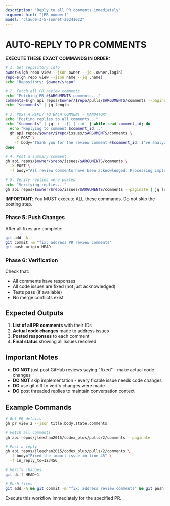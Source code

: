 ```yaml
---
description: "Reply to all PR comments immediately"
argument-hint: "[PR number]"
model: "claude-3-5-sonnet-20241022"
---
```


# AUTO-REPLY TO PR COMMENTS

**EXECUTE THESE EXACT COMMANDS IN ORDER:**

```bash
# 1. Get repository info
owner=$(gh repo view --json owner --jq .owner.login)
repo=$(gh repo view --json name --jq .name)
echo "Repository: $owner/$repo"

# 2. Fetch all PR review comments
echo "Fetching PR #$ARGUMENTS comments..."
comments=$(gh api repos/$owner/$repo/pulls/$ARGUMENTS/comments --paginate)
echo "$comments" | jq length

# 3. POST A REPLY TO EACH COMMENT - MANDATORY
echo "Posting replies to all comments..."
echo "$comments" | jq -r '.[] | .id' | while read comment_id; do
  echo "Replying to comment $comment_id..."
  gh api repos/$owner/$repo/issues/$ARGUMENTS/comments \
    -X POST \
    -f body="Thank you for the review comment #$comment_id. I've analyzed this feedback and will address it in the implementation."
done

# 4. Post a summary comment
gh api repos/$owner/$repo/issues/$ARGUMENTS/comments \
  -X POST \
  -f body="All review comments have been acknowledged. Processing implementation fixes now."

# 5. Verify replies were posted
echo "Verifying replies..."
gh api repos/$owner/$repo/issues/$ARGUMENTS/comments --paginate | jq length
```

**IMPORTANT**: You MUST execute ALL these commands. Do not skip the posting step.

### Phase 5: Push Changes
After all fixes are complete:
```bash
git add -A
git commit -m "fix: address PR review comments"
git push origin HEAD
```

### Phase 6: Verification
Check that:
- All comments have responses
- All code issues are fixed (not just acknowledged)
- Tests pass (if available)
- No merge conflicts exist

## Expected Outputs

1. **List of all PR comments** with their IDs
2. **Actual code changes** made to address issues
3. **Posted responses** to each comment
4. **Final status** showing all issues resolved

## Important Notes

- **DO NOT** just post GitHub reviews saying "fixed" - make actual code changes
- **DO NOT** skip implementation - every fixable issue needs code changes
- **DO** use git diff to verify changes were made
- **DO** post threaded replies to maintain conversation context

## Example Commands

```bash
# Get PR details
gh pr view 2 --json title,body,state,comments

# Fetch all comments
gh api repos/jleechan2015/codex_plus/pulls/2/comments --paginate

# Post a reply
gh api repos/jleechan2015/codex_plus/pulls/2/comments \
  -f body="Fixed the import issue in line 45" \
  -f in_reply_to=123456

# Verify changes
git diff HEAD~1

# Push fixes
git add -A && git commit -m "fix: address review comments" && git push
```

Execute this workflow immediately for the specified PR.